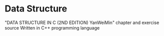 # Data Structure
"DATA STRUCTURE IN C (2ND EDITION) YanWeiMin" chapter and exercise source
Written in C++ programming language